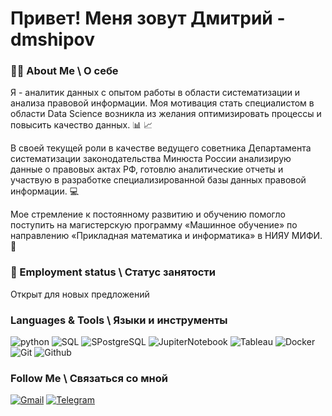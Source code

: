 # Привет! Меня зовут Дмитрий - dmshipov

### 👨‍💻 About Me \ О себе
Я - аналитик данных с опытом работы в области систематизации и анализа правовой информации. Моя мотивация стать специалистом в области Data Science возникла из желания оптимизировать процессы и повысить качество данных. 📊 📈
 
В своей текущей роли в качестве ведущего советника Департамента систематизации законодательства Минюста России 
анализирую данные о правовых актах РФ, готовлю аналитические отчеты и участвую в разработке специализированной 
базы данных правовой информации. 💻 

Мое стремление к постоянному развитию и обучению помогло поступить на магистерскую программу «Машинное обучение» по направлению «Прикладная математика и информатика» в НИЯУ МИФИ.  🚀

###  🤝  Employment status \ Статус занятости

Открыт для новых предложений

### Languages & Tools \ Языки и инструменты
![python](https://img.shields.io/badge/-Python-69b5cc?style=for-the-badge&logo=python)
![SQL](https://img.shields.io/badge/-SQL-69b5cc?style=for-the-badge&logo=sql)
![SPostgreSQL](https://img.shields.io/badge/-PostgreSQL-69b5cc?style=for-the-badge&logo=postgreSQL)
![JupiterNotebook](https://img.shields.io/badge/-Jupyter-69b5cc?style=for-the-badge&logo=jupyter)
![Tableau](https://img.shields.io/badge/-Tableau-69b5cc?style=for-the-badge&logo=tableau)
![Docker](https://img.shields.io/badge/-Docker-69b5cc?style=for-the-badge&logo=docker)
![Git](https://img.shields.io/badge/-Git-69b5cc?style=for-the-badge&logo=git)
![Github](https://img.shields.io/badge/-Github-69b5cc?style=for-the-badge&logo=github)
### Follow Me \ Связаться со мной
[![Gmail](https://img.shields.io/badge/-mail-69b5cc?style=for-the-badge&logo=Gmail)](mailto:shidmiodi@gmail.com)
[![Telegram](https://img.shields.io/badge/-Telegram-69b5cc?style=for-the-badge&logo=Telegram)](https://t.me/dmshipov)